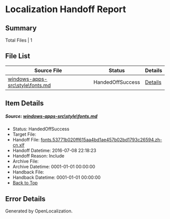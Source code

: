 # <a name='report-top'></a> Localization Handoff Report

## Summary
 Total Files | 1

## File List
 Source File | Status | Details 
 ----------- | ------ | ------- 
 [windows-apps-src\style\fonts.md](https://github.com/Microsoft/windows-apps/blob/7db364240dd98f59a4a4d1d0c23cee1195682de2/windows-apps-src/style/fonts.md) | HandedOffSuccess | [Details](#52de4d9517c7f3064ad9e589a95e6f96400524cc3794)

## Item Details
##### <a name='52de4d9517c7f3064ad9e589a95e6f96400524cc3794'></a> Source: [windows-apps-src\style\fonts.md](https://github.com/Microsoft/windows-apps/blob/7db364240dd98f59a4a4d1d0c23cee1195682de2/windows-apps-src/style/fonts.md)
* Status: HandedOffSuccess
* Target File: 
* Handoff File: [fonts.53771b020ff615aa4bd1ae457b02bd1793c26594.zh-cn.xlf](https://github.com/Microsoft/WDG.handoff/blob/b6a0dee7bc99efdab3d42a9b237e656be7047e25/ol-handoff/Microsoft/windows-apps.zh-cn/master/fonts.53771b020ff615aa4bd1ae457b02bd1793c26594.zh-cn.xlf)
* Handoff Datetime: 2016-07-08 22:18:23
* Handoff Reason: Include
* Archive File: 
* Archive Datetime: 0001-01-01 00:00:00
* Handback File: 
* Handback Datetime: 0001-01-01 00:00:00
* [Back to Top](#report-top)


## Error Details

Generated by OpenLocalization.
